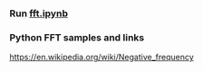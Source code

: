 ### Run [fft.ipynb](https://github.com/popikeyshen/FFT/blob/master/fft.ipynb)

### Python FFT samples and links

https://en.wikipedia.org/wiki/Negative_frequency
